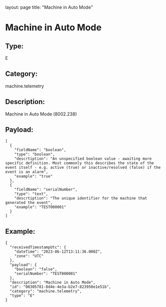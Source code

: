 layout: page
title: "Machine in Auto Mode"

# Machine in Auto Mode

## Type:

E

## Category:

machine.telemetry

## Description: 

Machine in Auto Mode (8002.238)

## Payload:

```
[
  {
    "fieldName": "boolean",
    "type": "boolean",
    "descrtiption": "An unspecified boolean value - awaiting more specific definition. Most commonly this describes the state of the event itself - e.g. active (true) or inactive/resolved (false) if the event is an alarm",
    "example": "true"
  },
  {
    "fieldName": "serialNumber",
    "type": "text",
    "descrtiption": "The unique identifier for the machine that generated the event",
    "example": "TEST000001"
  }
]
```

## Example:

```
{
  "receivedTimestampUtc": {
    "dateTime": "2023-06-12T13:11:36.000Z",
    "zone": "UTC"
  },
  "payload": {
    "boolean": "false",
    "serialNumber": "TEST000001"
  },
  "description": "Machine in Auto Mode",
  "id": "08305781-8d4e-4e3a-b2e7-823950e1e51b",
  "category": "machine.telemetry",
  "type": "E"
}
```
